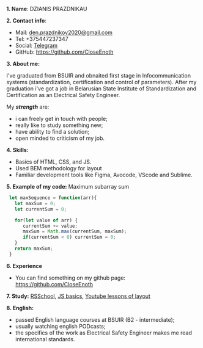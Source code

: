 **1. Name**: DZIANIS PRAZDNIKAU

__2. Contact info__:
- Mail: den.prazdnikov2020@gmail.com
- Tel: +375447237347
- Social: [Telegram](https://t.me/DenHoliday)
- GitHub: https://github.com/CloseEnoth

**3. About me:**   

I've graduated from BSUIR and obnaited first stage in Infocommunication systems (standardization, certification and control of parameters).
After my graduation i've got a job in Belarusian State Institute of Standardization and Certification as an Electrical Safety Engineer.

My ***strength*** are: 
- i can freely get in touch with people;
- really like to study something new;
- have ability to find a solution;
- open minded to criticism of my job.

**4. Skills:**
- Basics of HTML, CSS, and JS. 
- Used BEM methodology for layout
- Familiar development tools like Figma, Avocode, VScode and Sublime.

**5. Example of my code:** 
Maximum subarray sum
  ```javascript
   let maxSequence = function(arr){
     let maxSum = 0;
     let currentSum = 0; 

     for(let value of arr) {
        currentSum += value;
        maxSum = Math.max(currentSum, maxSum);
        if(currentSum < 0) currentSum = 0;
     }
     return maxSum;
   }
  ```
  
**6. Experience**
- You can find something on my github page: https://github.com/CloseEnoth

**7. Study:**  [RSSchool](https://rs.school/js-stage0/), [JS basics](https://learn.javascript.ru/), [Youtube lessons of layout](https://www.youtube.com/channel)

**8. English:** 
- passed English language courses at BSUIR (B2 - intermediate);
- usually watching english PODcasts;
- the specifics of the work as Electrical Safety Engineer makes me read international standards.